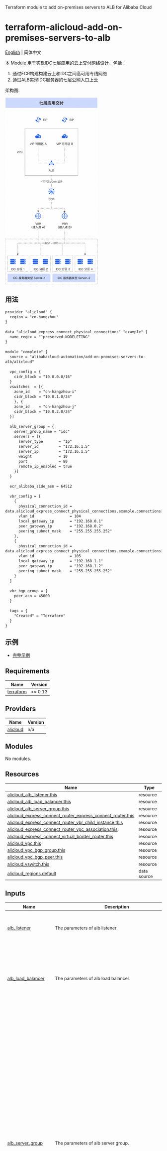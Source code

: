 Terraform module to add on-premises servers to ALB for Alibaba Cloud

terraform-alicloud-add-on-premises-servers-to-alb
======================================

[English](https://github.com/alibabacloud-automation/terraform-alicloud-add-on-premises-servers-to-alb/blob/main/README.md) | 简体中文

本 Module 用于实现IDC七层应用的云上交付网络设计，包括：
1. 通过ECR构建构建云上和IDC之间高可用专线网络
2. 通过ALB实现IDC服务器的七层公网入口上云

架构图:

<img src="https://raw.githubusercontent.com/alibabacloud-automation/terraform-alicloud-add-on-premises-servers-to-alb/main/scripts/diagram-CN.png" alt="架构图" width="300" height="600">


## 用法

```hcl
provider "alicloud" {
  region = "cn-hangzhou"
}

data "alicloud_express_connect_physical_connections" "example" {
  name_regex = "^preserved-NODELETING"
}

module "complete" {
  source = "alibabacloud-automation/add-on-premises-servers-to-alb/alicloud"

  vpc_config = {
    cidr_block = "10.0.0.0/16"
  }
  vswitches  = [{
    zone_id    = "cn-hangzhou-i"
    cidr_block = "10.0.1.0/24"
    }, {
    zone_id    = "cn-hangzhou-j"
    cidr_block = "10.0.2.0/24"
  }]

  alb_server_group = {
    server_group_name = "idc"
    servers = [{
      server_type       = "Ip"
      server_id         = "172.16.1.5"
      server_ip         = "172.16.1.5"
      weight            = 10
      port              = 80
      remote_ip_enabled = true
    }]
  }

  ecr_alibaba_side_asn = 64512

  vbr_config = [
    {
      physical_connection_id = data.alicloud_express_connect_physical_connections.example.connections[0].id
      vlan_id                = 104
      local_gateway_ip       = "192.168.0.1"
      peer_gateway_ip        = "192.168.0.2"
      peering_subnet_mask    = "255.255.255.252"
    },
    {
      physical_connection_id = data.alicloud_express_connect_physical_connections.example.connections[1].id
      vlan_id                = 105
      local_gateway_ip       = "192.168.1.1"
      peer_gateway_ip        = "192.168.1.2"
      peering_subnet_mask    = "255.255.255.252"
    }
  ]

  vbr_bgp_group = {
    peer_asn = 45000
  }

  tags = {
    "Created" = "Terraform"
  }
}
```


## 示例

* [完整示例](https://github.com/alibabacloud-automation/terraform-alicloud-add-on-premises-servers-to-alb/tree/main/examples/complete)


<!-- BEGIN_TF_DOCS -->
## Requirements

| Name | Version |
|------|---------|
| <a name="requirement_terraform"></a> [terraform](#requirement\_terraform) | >= 0.13 |

## Providers

| Name | Version |
|------|---------|
| <a name="provider_alicloud"></a> [alicloud](#provider\_alicloud) | n/a |

## Modules

No modules.

## Resources

| Name | Type |
|------|------|
| [alicloud_alb_listener.this](https://registry.terraform.io/providers/hashicorp/alicloud/latest/docs/resources/alb_listener) | resource |
| [alicloud_alb_load_balancer.this](https://registry.terraform.io/providers/hashicorp/alicloud/latest/docs/resources/alb_load_balancer) | resource |
| [alicloud_alb_server_group.this](https://registry.terraform.io/providers/hashicorp/alicloud/latest/docs/resources/alb_server_group) | resource |
| [alicloud_express_connect_router_express_connect_router.this](https://registry.terraform.io/providers/hashicorp/alicloud/latest/docs/resources/express_connect_router_express_connect_router) | resource |
| [alicloud_express_connect_router_vbr_child_instance.this](https://registry.terraform.io/providers/hashicorp/alicloud/latest/docs/resources/express_connect_router_vbr_child_instance) | resource |
| [alicloud_express_connect_router_vpc_association.this](https://registry.terraform.io/providers/hashicorp/alicloud/latest/docs/resources/express_connect_router_vpc_association) | resource |
| [alicloud_express_connect_virtual_border_router.this](https://registry.terraform.io/providers/hashicorp/alicloud/latest/docs/resources/express_connect_virtual_border_router) | resource |
| [alicloud_vpc.this](https://registry.terraform.io/providers/hashicorp/alicloud/latest/docs/resources/vpc) | resource |
| [alicloud_vpc_bgp_group.this](https://registry.terraform.io/providers/hashicorp/alicloud/latest/docs/resources/vpc_bgp_group) | resource |
| [alicloud_vpc_bgp_peer.this](https://registry.terraform.io/providers/hashicorp/alicloud/latest/docs/resources/vpc_bgp_peer) | resource |
| [alicloud_vswitch.this](https://registry.terraform.io/providers/hashicorp/alicloud/latest/docs/resources/vswitch) | resource |
| [alicloud_regions.default](https://registry.terraform.io/providers/hashicorp/alicloud/latest/docs/data-sources/regions) | data source |

## Inputs

| Name | Description | Type | Default | Required |
|------|-------------|------|---------|:--------:|
| <a name="input_alb_listener"></a> [alb\_listener](#input\_alb\_listener) | The parameters of alb listener. | <pre>object({<br>    listener_protocol = string<br>    listener_port     = number<br>  })</pre> | <pre>{<br>  "listener_port": 80,<br>  "listener_protocol": "HTTP"<br>}</pre> | no |
| <a name="input_alb_load_balancer"></a> [alb\_load\_balancer](#input\_alb\_load\_balancer) | The parameters of alb load balancer. | <pre>object({<br>    load_balancer_edition = string<br>    pay_type              = optional(string, "PayAsYouGo")<br>    modification_protection_config = optional(object({<br>      status = optional(string, "NonProtection")<br>      reason = optional(string, null)<br>    }), {})<br>  })</pre> | <pre>{<br>  "load_balancer_edition": "Standard"<br>}</pre> | no |
| <a name="input_alb_server_group"></a> [alb\_server\_group](#input\_alb\_server\_group) | The parameters of alb server group. | <pre>object({<br>    server_group_name = string<br>    scheduler         = optional(string, "Wrr")<br>    protocol          = optional(string, "HTTP")<br>    sticky_session_config = optional(object({<br>      sticky_session_enabled = optional(bool, true)<br>      cookie                 = optional(string, "tf-example")<br>      sticky_session_type    = optional(string, "Server")<br>    }), {})<br>    health_check_config = optional(object({<br>      health_check_enabled      = optional(bool, true)<br>      health_check_connect_port = optional(number, 46325)<br>      health_check_host         = optional(string, "tf-example.com")<br>      health_check_codes        = optional(list(string), ["http_2xx", "http_3xx", "http_4xx"])<br>      health_check_http_version = optional(string, "HTTP1.1")<br>      health_check_interval     = optional(number, 2)<br>      health_check_method       = optional(string, "HEAD")<br>      health_check_path         = optional(string, "/tf-example")<br>      health_check_protocol     = optional(string, "HTTP")<br>      health_check_timeout      = optional(number, 5)<br>      healthy_threshold         = optional(number, 3)<br>      unhealthy_threshold       = optional(number, 3)<br>    }), {})<br>    servers = optional(list(object({<br>      server_type       = string<br>      server_id         = string<br>      server_ip         = optional(string, null)<br>      weight            = optional(number, null)<br>      port              = optional(number, null)<br>      remote_ip_enabled = optional(bool, null)<br>    })), [])<br>  })</pre> | <pre>{<br>  "server_group_name": "idc_server_group"<br>}</pre> | no |
| <a name="input_ecr_alibaba_side_asn"></a> [ecr\_alibaba\_side\_asn](#input\_ecr\_alibaba\_side\_asn) | The alibaba side asn for ECR. | `number` | `null` | no |
| <a name="input_resource_group_id"></a> [resource\_group\_id](#input\_resource\_group\_id) | The resource group id. | `string` | `null` | no |
| <a name="input_tags"></a> [tags](#input\_tags) | The tags of resources. | `map(string)` | `{}` | no |
| <a name="input_vbr_bgp_group"></a> [vbr\_bgp\_group](#input\_vbr\_bgp\_group) | The parameters of the bgp group. The attribute 'peer\_asn' is required. | <pre>object({<br>    peer_asn       = string<br>    auth_key       = optional(string, null)<br>    bgp_group_name = optional(string, null)<br>    description    = optional(string, null)<br>    is_fake_asn    = optional(bool, false)<br>  })</pre> | <pre>{<br>  "peer_asn": null<br>}</pre> | no |
| <a name="input_vbr_bgp_peer"></a> [vbr\_bgp\_peer](#input\_vbr\_bgp\_peer) | The parameters of the bgp peer. The default value of 'bfd\_multi\_hop' is 255. The default value of 'enable\_bfd' is 'false'. The default value of 'ip\_version' is 'IPV4'. | <pre>object({<br>    bfd_multi_hop   = optional(number, 10)<br>    enable_bfd      = optional(bool, "true")<br>    ip_version      = optional(string, "IPV4")<br>    peer_ip_address = optional(string, null)<br>  })</pre> | `{}` | no |
| <a name="input_vbr_config"></a> [vbr\_config](#input\_vbr\_config) | The list parameters of VBR. The attributes 'physical\_connection\_id', 'vlan\_id', 'local\_gateway\_ip','peer\_gateway\_ip','peering\_subnet\_mask' are required. | <pre>list(object({<br>    physical_connection_id     = string<br>    vlan_id                    = number<br>    local_gateway_ip           = string<br>    peer_gateway_ip            = string<br>    peering_subnet_mask        = string<br>    virtual_border_router_name = optional(string, null)<br>    description                = optional(string, null)<br>  }))</pre> | <pre>[<br>  {<br>    "local_gateway_ip": null,<br>    "peer_gateway_ip": null,<br>    "peering_subnet_mask": null,<br>    "physical_connection_id": null,<br>    "vlan_id": null<br>  },<br>  {<br>    "local_gateway_ip": null,<br>    "peer_gateway_ip": null,<br>    "peering_subnet_mask": null,<br>    "physical_connection_id": null,<br>    "vlan_id": null<br>  }<br>]</pre> | no |
| <a name="input_vpc_config"></a> [vpc\_config](#input\_vpc\_config) | The parameters of vpc. The attribute 'cidr\_block' is required. | <pre>object({<br>    cidr_block  = string<br>    vpc_name    = optional(string, null)<br>    enable_ipv6 = optional(bool, null)<br>  })</pre> | <pre>{<br>  "cidr_block": null<br>}</pre> | no |
| <a name="input_vswitches"></a> [vswitches](#input\_vswitches) | The parameters of vswitches. The attributes 'zone\_id', 'cidr\_block' are required. | <pre>list(object({<br>    zone_id      = string<br>    cidr_block   = string<br>    vswitch_name = optional(string, null)<br>  }))</pre> | <pre>[<br>  {<br>    "cidr_block": null,<br>    "zone_id": null<br>  },<br>  {<br>    "cidr_block": null,<br>    "zone_id": null<br>  }<br>]</pre> | no |

## Outputs

| Name | Description |
|------|-------------|
| <a name="output_alb_listener"></a> [alb\_listener](#output\_alb\_listener) | The ID of the ALB Listener. |
| <a name="output_alb_load_balancer_id"></a> [alb\_load\_balancer\_id](#output\_alb\_load\_balancer\_id) | The ID of the ALB Load Balancer. |
| <a name="output_alb_server_group_id"></a> [alb\_server\_group\_id](#output\_alb\_server\_group\_id) | The ID of the ALB Server Group. |
| <a name="output_bgp_group_id"></a> [bgp\_group\_id](#output\_bgp\_group\_id) | The id of BGP group. |
| <a name="output_bgp_peer_id"></a> [bgp\_peer\_id](#output\_bgp\_peer\_id) | The id of BGP peer. |
| <a name="output_ecr_id"></a> [ecr\_id](#output\_ecr\_id) | The id of Express Connect Router. |
| <a name="output_ecr_vpc_association_id"></a> [ecr\_vpc\_association\_id](#output\_ecr\_vpc\_association\_id) | The association ID of Express Connect Router and VPC. |
| <a name="output_vbr_id"></a> [vbr\_id](#output\_vbr\_id) | The id of VBR. |
| <a name="output_vpc_id"></a> [vpc\_id](#output\_vpc\_id) | The ID of the VPC. |
| <a name="output_vswitch_ids"></a> [vswitch\_ids](#output\_vswitch\_ids) | The IDs of the VSwitches. |
<!-- END_TF_DOCS -->

## 提交问题

如果在使用该 Terraform Module 的过程中有任何问题，可以直接创建一个 [Provider Issue](https://github.com/aliyun/terraform-provider-alicloud/issues/new)，我们将根据问题描述提供解决方案。

**注意:** 不建议在该 Module 仓库中直接提交 Issue。

## 作者

Created and maintained by Alibaba Cloud Terraform Team(terraform@alibabacloud.com).

## 许可

MIT Licensed. See LICENSE for full details.

## 参考

* [Terraform-Provider-Alicloud Github](https://github.com/aliyun/terraform-provider-alicloud)
* [Terraform-Provider-Alicloud Release](https://releases.hashicorp.com/terraform-provider-alicloud/)
* [Terraform-Provider-Alicloud Docs](https://registry.terraform.io/providers/aliyun/alicloud/latest/docs)

